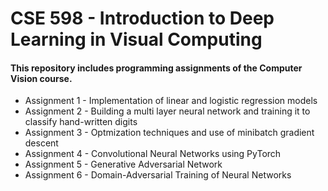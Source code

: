 # CSE 598 - Introduction to Deep Learning in Visual Computing
#### This repository includes programming assignments of the Computer Vision course.

* Assignment 1 - Implementation of linear and logistic regression models
* Assignment 2 - Building a multi layer neural network and training it to classify hand-written digits
* Assignment 3 - Optmization techniques and use of minibatch gradient descent
* Assignment 4 - Convolutional Neural Networks using PyTorch
* Assignment 5 - Generative Adversarial Network
* Assignment 6 - Domain-Adversarial Training of Neural Networks

